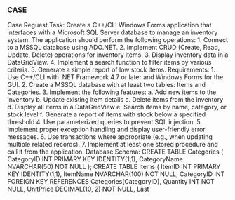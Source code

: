 ### CASE
Case Reguest 
Task: Create a C++/CLI Windows Forms application that interfaces with a Microsoft SQL Server database to manage an inventory system. The application should perform the following operations: 1. Connect to a MSSQL database using ADO.NET. 2. Implement CRUD (Create, Read, Update, Delete) operations for inventory items. 3. Display inventory data in a DataGridView. 4. Implement a search function to filter items by various criteria. 5. Generate a simple report of low stock items. Requirements: 1. Use C++/CLI with .NET Framework 4.7 or later and Windows Forms for the GUI. 2. Create a MSSQL database with at least two tables: Items and Categories. 3. Implement the following features: a. Add new items to the inventory b. Update existing item details c. Delete items from the inventory d. Display all items in a DataGridView e. Search items by name, category, or stock level f. Generate a report of items with stock below a specified threshold 4. Use parameterized queries to prevent SQL injection. 5. Implement proper exception handling and display user-friendly error messages. 6. Use transactions where appropriate (e.g., when updating multiple related records). 7. Implement at least one stored procedure and call it from the application. Database Schema: CREATE TABLE Categories ( CategoryID INT PRIMARY KEY IDENTITY(1,1), CategoryName NVARCHAR(50) NOT NULL ); CREATE TABLE Items ( ItemID INT PRIMARY KEY IDENTITY(1,1), ItemName NVARCHAR(100) NOT NULL, CategoryID INT FOREIGN KEY REFERENCES Categories(CategoryID), Quantity INT NOT NULL, UnitPrice DECIMAL(10, 2) NOT NULL, Last
